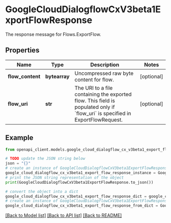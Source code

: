 # GoogleCloudDialogflowCxV3beta1ExportFlowResponse

The response message for Flows.ExportFlow.

## Properties

Name | Type | Description | Notes
------------ | ------------- | ------------- | -------------
**flow_content** | **bytearray** | Uncompressed raw byte content for flow. | [optional] 
**flow_uri** | **str** | The URI to a file containing the exported flow. This field is populated only if &#x60;flow_uri&#x60; is specified in ExportFlowRequest. | [optional] 

## Example

```python
from openapi_client.models.google_cloud_dialogflow_cx_v3beta1_export_flow_response import GoogleCloudDialogflowCxV3beta1ExportFlowResponse

# TODO update the JSON string below
json = "{}"
# create an instance of GoogleCloudDialogflowCxV3beta1ExportFlowResponse from a JSON string
google_cloud_dialogflow_cx_v3beta1_export_flow_response_instance = GoogleCloudDialogflowCxV3beta1ExportFlowResponse.from_json(json)
# print the JSON string representation of the object
print(GoogleCloudDialogflowCxV3beta1ExportFlowResponse.to_json())

# convert the object into a dict
google_cloud_dialogflow_cx_v3beta1_export_flow_response_dict = google_cloud_dialogflow_cx_v3beta1_export_flow_response_instance.to_dict()
# create an instance of GoogleCloudDialogflowCxV3beta1ExportFlowResponse from a dict
google_cloud_dialogflow_cx_v3beta1_export_flow_response_from_dict = GoogleCloudDialogflowCxV3beta1ExportFlowResponse.from_dict(google_cloud_dialogflow_cx_v3beta1_export_flow_response_dict)
```
[[Back to Model list]](../README.md#documentation-for-models) [[Back to API list]](../README.md#documentation-for-api-endpoints) [[Back to README]](../README.md)


